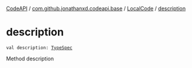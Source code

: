 [CodeAPI](../../index.md) / [com.github.jonathanxd.codeapi.base](../index.md) / [LocalCode](index.md) / [description](.)

# description

`val description: `[`TypeSpec`](../-type-spec/index.md)

Method description

